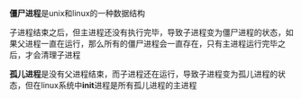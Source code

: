 **僵尸进程**是unix和linux的一种数据结构

子进程结束之后，但主进程还没有执行完毕，导致子进程变为僵尸进程的状态，如果父进程一直在运行，那么所有的僵尸进程会一直存在，只有主进程运行完毕之后，才会清理子进程

**孤儿进程**是没有父进程结束，而子进程还在运行，导致子进程变为孤儿进程的状态，但在linux系统中**init**进程是所有孤儿进程的主进程
